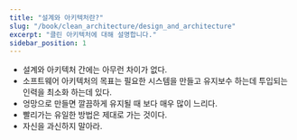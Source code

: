 ```yaml
---
title: "설계와 아키텍처란?"
slug: "/book/clean_architecture/design_and_architecture"
excerpt: "클린 아키텍처에 대해 설명합니다."
sidebar_position: 1
---
```

- 설계와 아키텍처 간에는 아무런 차이가 없다.
- 소프트웨어 아키텍처의 목표는 필요한 시스템을 만들고 유지보수 하는데 투입되는 인력을 최소화 하는데 있다.
- 엉망으로 만들면 깔끔하게 유지될 때 보다 매우 많이 느리다.
- 빨리가는 유일한 방법은 제대로 가는 것이다.
- 자신을 과신하지 말아라.
